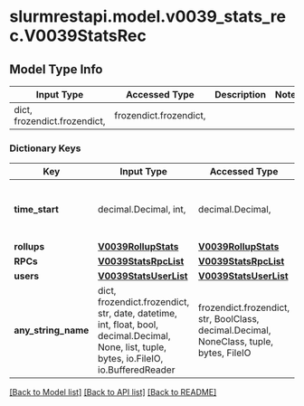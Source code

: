 # slurmrestapi.model.v0039_stats_rec.V0039StatsRec

## Model Type Info
Input Type | Accessed Type | Description | Notes
------------ | ------------- | ------------- | -------------
dict, frozendict.frozendict,  | frozendict.frozendict,  |  | 

### Dictionary Keys
Key | Input Type | Accessed Type | Description | Notes
------------ | ------------- | ------------- | ------------- | -------------
**time_start** | decimal.Decimal, int,  | decimal.Decimal,  |  | [optional] value must be a 64 bit integer
**rollups** | [**V0039RollupStats**](V0039RollupStats.md) | [**V0039RollupStats**](V0039RollupStats.md) |  | [optional] 
**RPCs** | [**V0039StatsRpcList**](V0039StatsRpcList.md) | [**V0039StatsRpcList**](V0039StatsRpcList.md) |  | [optional] 
**users** | [**V0039StatsUserList**](V0039StatsUserList.md) | [**V0039StatsUserList**](V0039StatsUserList.md) |  | [optional] 
**any_string_name** | dict, frozendict.frozendict, str, date, datetime, int, float, bool, decimal.Decimal, None, list, tuple, bytes, io.FileIO, io.BufferedReader | frozendict.frozendict, str, BoolClass, decimal.Decimal, NoneClass, tuple, bytes, FileIO | any string name can be used but the value must be the correct type | [optional]

[[Back to Model list]](../../README.md#documentation-for-models) [[Back to API list]](../../README.md#documentation-for-api-endpoints) [[Back to README]](../../README.md)

